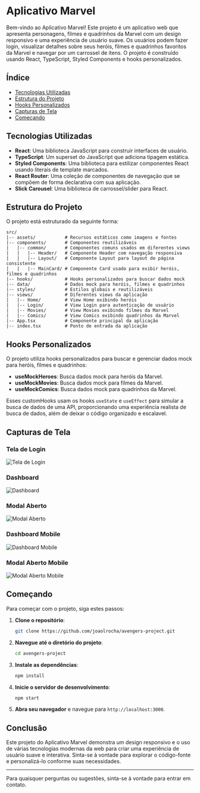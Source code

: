 
# Aplicativo Marvel

Bem-vindo ao Aplicativo Marvel! Este projeto é um aplicativo web que apresenta personagens, filmes e quadrinhos da Marvel com um design responsivo e uma experiência de usuário suave. Os usuários podem fazer login, visualizar detalhes sobre seus heróis, filmes e quadrinhos favoritos da Marvel e navegar por um carrossel de itens. O projeto é construído usando React, TypeScript, Styled Components e hooks personalizados.

## Índice

- [Tecnologias Utilizadas](#tecnologias-utilizadas)
- [Estrutura do Projeto](#estrutura-do-projeto)
- [Hooks Personalizados](#hooks-personalizados)
- [Capturas de Tela](#capturas-de-tela)
- [Começando](#começando)

## Tecnologias Utilizadas

- **React**: Uma biblioteca JavaScript para construir interfaces de usuário.
- **TypeScript**: Um superset do JavaScript que adiciona tipagem estática.
- **Styled Components**: Uma biblioteca para estilizar componentes React usando literais de template marcados.
- **React Router**: Uma coleção de componentes de navegação que se compõem de forma declarativa com sua aplicação.
- **Slick Carousel**: Uma biblioteca de carrossel/slider para React.

## Estrutura do Projeto

O projeto está estruturado da seguinte forma:

```
src/
|-- assets/           # Recursos estáticos como imagens e fontes
|-- components/       # Componentes reutilizáveis
|   |-- common/       # Componentes comuns usados em diferentes views
|   |   |-- Header/   # Componente Header com navegação responsiva
|   |   |-- Layout/   # Componente Layout para layout de página consistente
|   |   |-- MainCard/ # Componente Card usado para exibir heróis, filmes e quadrinhos
|-- hooks/            # Hooks personalizados para buscar dados mock
|-- data/             # Dados mock para heróis, filmes e quadrinhos
|-- styles/           # Estilos globais e reutilizáveis
|-- views/            # Diferentes views da aplicação
|   |-- Home/         # View Home exibindo heróis
|   |-- Login/        # View Login para autenticação de usuário
|   |-- Movies/       # View Movies exibindo filmes da Marvel
|   |-- Comics/       # View Comics exibindo quadrinhos da Marvel
|-- App.tsx           # Componente principal da aplicação
|-- index.tsx         # Ponto de entrada da aplicação
```

## Hooks Personalizados

O projeto utiliza hooks personalizados para buscar e gerenciar dados mock para heróis, filmes e quadrinhos:

- **useMockHeroes**: Busca dados mock para heróis da Marvel.
- **useMockMovies**: Busca dados mock para filmes da Marvel.
- **useMockComics**: Busca dados mock para quadrinhos da Marvel.

Esses customHooks usam os hooks `useState` e `useEffect` para simular a busca de dados de uma API, proporcionando uma experiência realista de busca de dados, além de deixar o código organizado e escalavel.

## Capturas de Tela

### Tela de Login

![Tela de Login](src/assets/screenshots/loginscreen.png)

### Dashboard

![Dashboard](src/assets/screenshots/dashboardoscreen.png)

### Modal Aberto

![Modal Aberto](src/assets/screenshots/modalopenscreen.png)

### Dashboard Mobile

![Dashboard Mobile](src/assets/screenshots/dashboardmobile.png)

### Modal Aberto Mobile

![Modal Aberto Mobile](src/assets/screenshots/modalopenmobile.png)

## Começando

Para começar com o projeto, siga estes passos:

1. **Clone o repositório**:

   ```sh
   git clone https://github.com/joaolrocha/avengers-project.git
   ```

2. **Navegue até o diretório do projeto**:

   ```sh
   cd avengers-project
   ```

3. **Instale as dependências**:

   ```sh
   npm install
   ```

4. **Inicie o servidor de desenvolvimento**:

   ```sh
   npm start
   ```

5. **Abra seu navegador** e navegue para `http://localhost:3000`.

## Conclusão

Este projeto do Aplicativo Marvel demonstra um design responsivo e o uso de várias tecnologias modernas da web para criar uma experiência de usuário suave e interativa. Sinta-se à vontade para explorar o código-fonte e personalizá-lo conforme suas necessidades.

---

Para quaisquer perguntas ou sugestões, sinta-se à vontade para entrar em contato.
